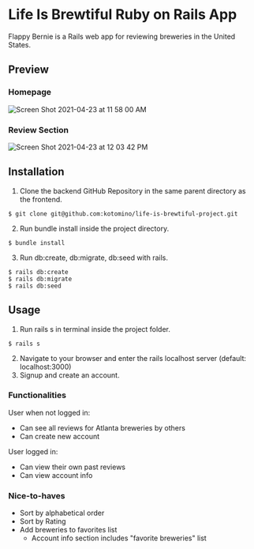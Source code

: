 # Life Is Brewtiful Ruby on Rails App

Flappy Bernie is a Rails web app for reviewing breweries in the United States.

## Preview
### Homepage
![Screen Shot 2021-04-23 at 11 58 00 AM](https://user-images.githubusercontent.com/73256077/115898728-e0620000-a42b-11eb-8b85-2560ec1dc351.png)
### Review Section
![Screen Shot 2021-04-23 at 12 03 42 PM](https://user-images.githubusercontent.com/73256077/115898803-f40d6680-a42b-11eb-8049-6cdd88c1dca0.png)

## Installation
 1. Clone the backend GitHub Repository in the same parent directory as the frontend.
 ```
 $ git clone git@github.com:kotomino/life-is-brewtiful-project.git
 ```
2. Run bundle install inside the project directory.
``` 
$ bundle install
```
3. Run db:create, db:migrate, db:seed with rails.
```
$ rails db:create
$ rails db:migrate
$ rails db:seed
```

## Usage
1. Run rails s in terminal inside the project folder.
```
$ rails s
```
2. Navigate to your browser and enter the rails localhost server (default: localhost:3000)
3. Signup and create an account.

### Functionalities
User when not logged in:
- Can see all reviews for Atlanta breweries by others
- Can create new account

User logged in:
- Can view their own past reviews
- Can view account info
  

### Nice-to-haves
- Sort by alphabetical order
- Sort by Rating
- Add breweries to favorites list
  - Account info section includes "favorite breweries" list

